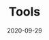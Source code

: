 ---
title: "Tools"
description: "Useful tools, including Git..."
date: 2020-09-29
sidebar: "ture"
weight: "90"
---